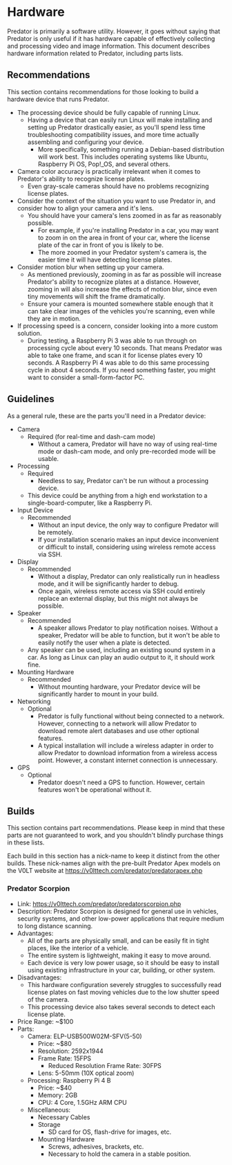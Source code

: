 # Hardware

Predator is primarily a software utility. However, it goes without saying that Predator is only useful if it has hardware capable of effectively collecting and processing video and image information. This document describes hardware information related to Predator, including parts lists.


## Recommendations

This section contains recommendations for those looking to build a hardware device that runs Predator.

- The processing device should be fully capable of running Linux.
    - Having a device that can easily run Linux will make installing and setting up Predator drastically easier, as you'll spend less time troubleshooting compatibility issues, and more time actually assembling and configuring your device.
        - More specifically, something running a Debian-based distribution will work best. This includes operating systems like Ubuntu, Raspberry Pi OS, Pop!_OS, and several others.
- Camera color accuracy is practically irrelevant when it comes to Predator's ability to recognize license plates.
    - Even gray-scale cameras should have no problems recognizing license plates.
- Consider the context of the situation you want to use Predator in, and consider how to align your camera and it's lens.
    - You should have your camera's lens zoomed in as far as reasonably possible.
        - For example, if you're installing Predator in a car, you may want to zoom in on the area in front of your car, where the license plate of the car in front of you is likely to be.
        - The more zoomed in your Predator system's camera is, the easier time it will have detecting license plates.
- Consider motion blur when setting up your camera.
    - As mentioned previously, zooming in as far as possible will increase Predator's ability to recognize plates at a distance. However, zooming in will also increase the effects of motion blur, since even tiny movements will shift the frame dramatically.
    - Ensure your camera is mounted somewhere stable enough that it can take clear images of the vehicles you're scanning, even while they are in motion.
- If processing speed is a concern, consider looking into a more custom solution.
    - During testing, a Raspberry Pi 3 was able to run through on processing cycle about every 10 seconds. That means Predator was able to take one frame, and scan it for license plates every 10 seconds. A Raspberry Pi 4 was able to do this same processing cycle in about 4 seconds. If you need something faster, you might want to consider a small-form-factor PC.


## Guidelines

As a general rule, these are the parts you'll need in a Predator device:

- Camera
    - Required (for real-time and dash-cam mode)
        - Without a camera, Predator will have no way of using real-time mode or dash-cam mode, and only pre-recorded mode will be usable.
- Processing
    - Required
        - Needless to say, Predator can't be run without a processing device.
    - This device could be anything from a high end workstation to a single-board-computer, like a Raspberry Pi.
- Input Device
    - Recommended
        - Without an input device, the only way to configure Predator will be remotely.
        - If your installation scenario makes an input device inconvenient or difficult to install, considering using wireless remote access via SSH.
- Display
    - Recommended
        - Without a display, Predator can only realistically run in headless mode, and it will be significantly harder to debug.
        - Once again, wireless remote access via SSH could entirely replace an external display, but this might not always be possible.
- Speaker
    - Recommended
        - A speaker allows Predator to play notification noises. Without a speaker, Predator will be able to function, but it won't be able to easily notify the user when a plate is detected.
    - Any speaker can be used, including an existing sound system in a car. As long as Linux can play an audio output to it, it should work fine.
- Mounting Hardware
    - Recommended
        - Without mounting hardware, your Predator device will be significantly harder to mount in your build.
- Networking
    - Optional
        - Predator is fully functional without being connected to a network. However, connecting to a network will allow Predator to download remote alert databases and use other optional features.
        - A typical installation will include a wireless adapter in order to allow Predator to download information from a wireless access point. However, a constant internet connection is unnecessary.
- GPS
    - Optional
        - Predator doesn't need a GPS to function. However, certain features won't be operational without it.


## Builds

This section contains part recommendations. Please keep in mind that these parts are not guaranteed to work, and you shouldn't blindly purchase things in these lists.

Each build in this section has a nick-name to keep it distinct from the other builds. These nick-names align with the pre-built Predator Apex models on the V0LT website at <https://v0lttech.com/predator/predatorapex.php>

### Predator Scorpion

- Link: <https://v0lttech.com/predator/predatorscorpion.php>
- Description: Predator Scorpion is designed for general use in vehicles, security systems, and other low-power applications that require medium to long distance scanning.
- Advantages:
    - All of the parts are physically small, and can be easily fit in tight places, like the interior of a vehicle.
    - The entire system is lightweight, making it easy to move around.
    - Each device is very low power usage, so it should be easy to install using existing infrastructure in your car, building, or other system.
- Disadvantages:
    - This hardware configuration severely struggles to successfully read license plates on fast moving vehicles due to the low shutter speed of the camera.
    - This processing device also takes several seconds to detect each license plate.
- Price Range: ~$100
- Parts:
    - Camera: ELP-USB500W02M-SFV(5-50)
        - Price: ~$80
        - Resolution: 2592x1944
        - Frame Rate: 15FPS
            - Reduced Resolution Frame Rate: 30FPS
        - Lens: 5-50mm (10X optical zoom)
    - Processing: Raspberry Pi 4 B
        - Price: ~$40
        - Memory: 2GB
        - CPU: 4 Core, 1.5GHz ARM CPU 
    - Miscellaneous:
        - Necessary Cables
        - Storage
            - SD card for OS, flash-drive for images, etc.
        - Mounting Hardware
            - Screws, adhesives, brackets, etc.
            - Necessary to hold the camera in a stable position.
